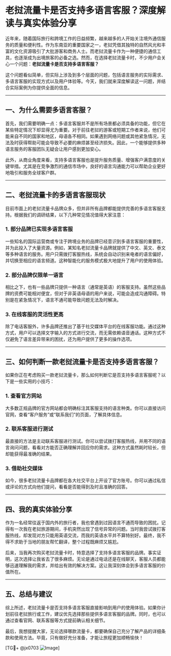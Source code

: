 # 老挝流量卡是否支持多语言客服？深度解读与真实体验分享

近年来，随着国际旅行和跨境工作的日益频繁，越来越多的人开始关注境外通信服务的质量和便利性。作为东南亚的重要国家之一，老挝凭借其独特的自然风光和丰富的文化资源吸引了大批游客和商务人士。而老挝流量卡作为一种便捷的通信工具，也逐渐成为出境旅客的必备之选。然而，在选择老挝流量卡时，不少用户会关心一个问题：**老挝流量卡是否支持多语言客服？**

这个问题看似简单，但实际上涉及到多个层面的问题，包括语言服务的实际需求、多语言客服的实现方式以及用户体验等。今天，我们就来深度解读这一问题，并结合实际案例为你提供全面的信息。

---

## 一、为什么需要多语言客服？

首先，我们需要明确一点：多语言客服并不是所有场景都必须具备的功能，但它在某些特定情况下却显得尤为重要。对于前往老挝的游客或短期工作者来说，他们可能来自不同的国家和地区，母语各不相同。如果遇到网络问题或其他紧急情况，无法及时获得帮助可能会导致不必要的麻烦甚至经济损失。因此，一个能够提供多种语言服务的客服团队无疑会让用户感到更加安心。

此外，从商业角度来看，支持多语言客服也是提升服务质量、增强客户满意度的关键举措。尤其是在竞争激烈的通信市场中，良好的语言沟通能力可以帮助企业更好地吸引和服务全球客户群。

---

## 二、老挝流量卡的多语言客服现状

目前市面上的老挝流量卡品牌众多，但并非所有品牌都能提供完善的多语言客服支持。根据我们的调研结果，以下几种常见情况值得大家注意：

### 1. **部分品牌已实现多语言客服**
一些知名的国际运营商或专注于跨境业务的品牌已经意识到多语言客服的重要性，并为此投入了大量资源。例如，某知名老挝流量卡品牌就提供了中文、英文、泰文等多种语言的服务。用户只需拨打客服热线，系统会自动识别来电者的语言偏好，并切换至相应的语言频道。这种智能化的服务模式极大地提升了用户的使用体验。

### 2. **部分品牌仅限单一语言**
相比之下，也有一些品牌只提供一种语言（通常是英语）的客服支持。虽然这些品牌的资费可能相对便宜，但对于非英语母语的用户来说，可能会造成沟通障碍。特别是在紧急情况下，语言不通可能导致问题无法及时解决。

### 3. **在线客服的灵活性更高**
除了电话客服外，许多品牌还推出了基于社交媒体平台的在线客服功能。通过这种方式，用户可以选择文字输入的方式进行交流，而无需依赖语音通话。这种方式不仅避免了语言差异带来的困扰，还为用户提供了更多的操作选项。

---

## 三、如何判断一款老挝流量卡是否支持多语言客服？

如果你正在考虑购买一款老挝流量卡，那么如何判断它是否支持多语言客服呢？以下是一些实用的小技巧：

### 1. 查看官方网站
大多数正规品牌的官方网站都会明确标注其客服支持的语言种类。你可以直接访问官网，查看“客户服务”或“联系我们”的页面，了解具体信息。

### 2. 联系客服进行测试
最直接的方法是主动联系客服进行测试。你可以尝试拨打客服热线，并用不同的语言询问问题，看看对方能否正确理解并回应你的需求。这种方式虽然耗时较长，但却能获得最准确的结果。

### 3. 借助社交媒体
如今，很多老挝流量卡品牌都在各大社交平台上开设了官方账号。你可以通过私信或评论的方式向他们提问，看看是否能得到及时且准确的回答。

---

## 四、我的真实体验分享

作为一名经常往返于国内外的旅行者，我也曾遇到过因语言不通而导致的困扰。记得有一次我在老挝旅游期间，手机突然出现了信号异常的问题。当时我尝试拨打客服热线，却发现对方只能用英语交流，而我的英语水平并不算特别好。最终，我不得不求助于当地的朋友帮忙翻译，整个过程既麻烦又尴尬。

后来，当我再次购买老挝流量卡时，特意选择了支持多语言客服的品牌。事实证明，这次选择让我省去了很多麻烦。无论是通过电话还是在线聊天，客服人员都能够迅速理解我的需求，并给出有效的解决方案。这让我深刻体会到多语言客服的价值所在。

---

## 五、总结与建议

综上所述，老挝流量卡是否支持多语言客服直接影响到用户的使用体验。如果你计划前往老挝旅行或工作，建议优先选择那些提供多语言客服的品牌。同时，也可以通过查看官网、联系客服等方式提前确认相关细节。

最后，我想提醒大家，无论选择哪款流量卡，都要确保自己充分了解产品的详细条款和使用方法。毕竟，只有做好充分准备，才能让旅程更加顺畅愉快！

[TG💪+ @jx0703 ![Image](https://github.com/user-attachments/assets/dbca1d08-cadb-493c-b0ec-ad6f7a83f270)]